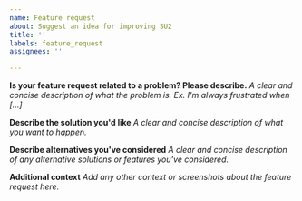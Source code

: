 ```yaml
---
name: Feature request
about: Suggest an idea for improving SU2
title: ''
labels: feature_request
assignees: ''

---
```


**Is your feature request related to a problem? Please describe.**
*A clear and concise description of what the problem is. Ex. I'm always frustrated when [...]*



**Describe the solution you'd like**
*A clear and concise description of what you want to happen.*



**Describe alternatives you've considered**
*A clear and concise description of any alternative solutions or features you've considered.*



**Additional context**
*Add any other context or screenshots about the feature request here.*
